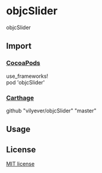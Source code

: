 # objcSlider
objcSlider

## Import
### [CocoaPods](http://cocoapods.org)
use_frameworks!
</br>
pod 'objcSlider'

### [Carthage](https://github.com/Carthage/Carthage)
github "vilyever/objcSlider" "master"

## Usage

## License

[MIT license](LICENSE)
